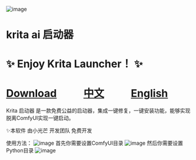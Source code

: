 ![image](https://github.com/user-attachments/assets/7ff74400-61e7-4fb8-9ef3-ff231f8c97e9)

# krita ai 启动器

# ✨ Enjoy Krita Launcher！ ✨


# [Download](https://github.com/guijiaosir/Krita-Ai/releases)      &nbsp;&nbsp;&nbsp;&nbsp; &nbsp;&nbsp;&nbsp;&nbsp;            [中文](README.md)           &nbsp;&nbsp;&nbsp;&nbsp; &nbsp;&nbsp;&nbsp;&nbsp;                   [English](README.en.md)    

Krita 启动器 是一款免费公益的启动器，集成一键修复，一键安装功能，能够实现脱离ComfyUI实现一键启动。

✨本软件 由小光芒 开发团队 免费开发

使用方法：
![image](https://github.com/user-attachments/assets/d0864de4-d926-4a1f-9601-ae4e5f8e8179)
首先你需要设置ComfyUI目录
![image](https://github.com/user-attachments/assets/c3c024ae-5e54-4ddd-9114-f4a74f6e74d8)
然后你需要设置Python目录
![image](https://github.com/user-attachments/assets/e53351af-da70-4b76-80aa-d060232c650e)







